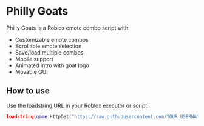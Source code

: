 # Philly Goats

Philly Goats is a Roblox emote combo script with:

- Customizable emote combos  
- Scrollable emote selection  
- Save/load multiple combos  
- Mobile support  
- Animated intro with goat logo  
- Movable GUI  

## How to use

Use the loadstring URL in your Roblox executor or script:

```lua
loadstring(game:HttpGet("https://raw.githubusercontent.com/YOUR_USERNAME/philly-goats/main/PhillyGoats_Loadstring.lua"))()
